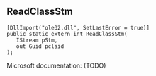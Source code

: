 ## ReadClassStm

```
[DllImport("ole32.dll", SetLastError = true)]
public static extern int ReadClassStm(
   IStream pStm,
   out Guid pclsid
);
```

Microsoft documentation: (TODO)
